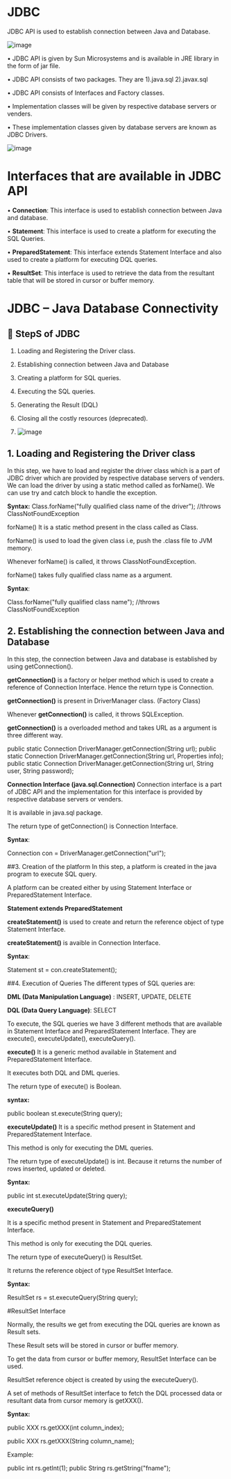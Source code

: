 # JDBC

JDBC API is used to establish connection between Java and Database.

![image](https://github.com/user-attachments/assets/c2565a43-4d44-4dc8-a13b-79445dceadc7)

• JDBC API is given by Sun Microsystems and is available in JRE library in the form of jar file.

• JDBC API consists of two packages. They are
1\).java.sql
2\).javax.sql

• JDBC API consists of Interfaces and Factory classes.

• Implementation classes will be given by respective database servers or venders.

• These implementation classes given by database servers are known as JDBC Drivers.

![image](https://github.com/user-attachments/assets/56a5b1ac-0728-4dab-919f-32d71602ce72)

# Interfaces that are available in JDBC API

• **Connection**: This interface is used to establish connection between Java and database.

• **Statement**: This interface is used to create a platform for executing the SQL Queries.

• **PreparedStatement**: This interface extends Statement Interface and also used to create a platform for executing DQL queries.

• **ResultSet**: This interface is used to retrieve the data from the resultant table that will be stored in cursor or buffer memory.

# JDBC – Java Database Connectivity

## 🔢 StepS of JDBC

1. Loading and Registering the Driver class.
2. Establishing connection between Java and Database
3. Creating a platform for SQL queries.
4. Executing the SQL queries.
5. Generating the Result (DQL)
6. Closing all the costly resources (deprecated).

7. ![image](https://github.com/user-attachments/assets/12eee51d-ead1-4dbb-88b2-622e1f9ffe83)


## 1. Loading and Registering the Driver class

In this step, we have to load and register the driver class which is a part of JDBC driver which are provided by respective database servers of venders. We can load the driver by using a static method called as forName(). We can use try and catch block to handle the exception.

**Syntax:**
Class.forName("fully qualified class name of the driver"); //throws ClassNotFoundException

forName()
It is a static method present in the class called as Class.

forName() is used to load the given class i.e, push the .class file to JVM memory.

Whenever forName() is called, it throws ClassNotFoundException.

forName() takes fully qualified class name as a argument.

**Syntax**:

Class.forName("fully qualified class name"); //throws ClassNotFoundException




## 2. Establishing the connection between Java and Database

In this step, the connection between Java and database is established by using getConnection().

**getConnection()** is a factory or helper method which is used to create a reference of Connection Interface. Hence the return type is Connection.

**getConnection()** is present in DriverManager class. (Factory Class)

Whenever **getConnection()** is called, it throws SQLException.

**getConnection()** is a overloaded method and takes URL as a argument is three different way.


public static Connection DriverManager.getConnection(String url);
public static Connection DriverManager.getConnection(String url, Properties info);
public static Connection DriverManager.getConnection(String url, String user, String password);





**Connection Interface (java.sql.Connection)**
Connection interface is a part of JDBC API and the implementation for this interface is provided by respective database servers or venders.

It is available in java.sql package.

The return type of getConnection() is Connection Interface.

**Syntax**:

Connection con = DriverManager.getConnection("url");







##3. Creation of the platform
In this step, a platform is created in the java program to execute SQL query.

A platform can be created either by using Statement Interface or PreparedStatement Interface.

**Statement extends PreparedStatement**

**createStatement()** is used to create and return the reference object of type Statement Interface.

**createStatement()** is avaible in Connection Interface.

**Syntax**:

Statement st = con.createStatement();



##4. Execution of Queries
The different types of SQL queries are:

**DML (Data Manipulation Language)** : INSERT, UPDATE, DELETE

**DQL (Data Query Language)**: SELECT

To execute, the SQL queries we have 3 different methods that are available in Statement Interface and PreparedStatement Interface.
They are execute(), executeUpdate(), executeQuery().



**execute()**
It is a generic method available in Statement and PreparedStatement Interface.

It executes both DQL and DML queries.

The return type of execute() is Boolean.

**syntax:**

public boolean st.execute(String query);






**executeUpdate()**
It is a specific method present in Statement and PreparedStatement Interface.

This method is only for executing the DML queries.

The return type of executeUpdate() is int. Because it returns the number of rows inserted, updated or deleted.

**Syntax:**

public int st.executeUpdate(String query);




**executeQuery()**

It is a specific method present in Statement and PreparedStatement Interface.

This method is only for executing the DQL queries.

The return type of executeQuery() is ResultSet.

It returns the reference object of type ResultSet Interface.

**Syntax:**

ResultSet rs = st.executeQuery(String query);





#ResultSet Interface

Normally, the results we get from executing the DQL queries are known as Result sets.

These Result sets will be stored in cursor or buffer memory.

To get the data from cursor or buffer memory, ResultSet Interface can be used.

ResultSet reference object is created by using the executeQuery().

A set of methods of ResultSet interface to fetch the DQL processed data or resultant data from cursor memory is getXXX().

**Syntax:**

public XXX rs.getXXX(int column\_index);

public XXX rs.getXXX(String column\_name);

Example:

public int rs.getInt(1);
public String rs.getString("fname");
